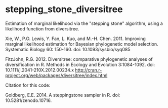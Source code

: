 stepping_stone_diversitree
==========================

Estimation of marginal likelihood via the "stepping stone" algorithm, using 
a likelihood function from diversitree.

Xie, W., P.O. Lewis, Y. Fan, L. Kuo, and M.-H. Chen. 2011. Improving marginal
likelihood estimation for Bayesian phylogenetic model selection. Systematic
Biology 60: 150-160.
doi: 10.1093/sysbio/syq085

FitzJohn, R.G. 2012. Diversitree: comparative phylogenetic analyses of
diversification in R. Methods in Ecology and Evolution 3:1084-1092.
doi: 10.1111/j.2041-210X.2012.00234.x
http://cran.r-project.org/web/packages/diversitree/index.html

Citation for this code:

Goldberg, E.E. 2014. A steppingstone sampler in R. doi: 10.5281/zenodo.10716.
